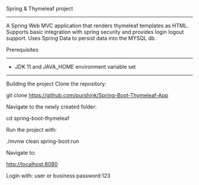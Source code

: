 Spring & Thymeleaf project

* * * * *

A Spring Web MVC application that renders thymeleaf templates as HTML. Supports basic integration with spring security and provides login logout support. Uses Spring Data to persist data into the MYSQL db.

Prerequisites

* * * * *

-   JDK 11 and JAVA_HOME environment variable set

* * * * *

Building the project Clone the repository:

git clone <https://github.com/purshink/Spring-Boot-Thymeleaf-App>

Navigate to the newly created folder:

cd spring-boot-thymeleaf

Run the project with:

./mvnw clean spring-boot:run

Navigate to:

[http://localhost:8080](http://localhost:8080/)

Login with: user or business password:123
